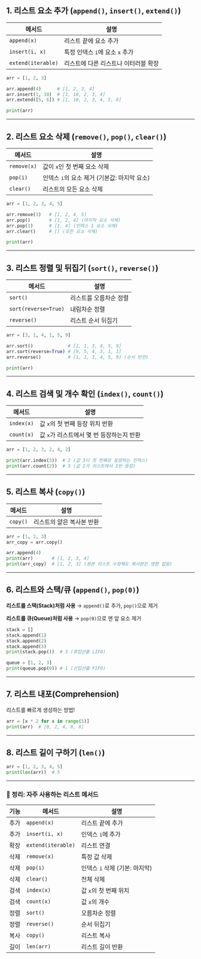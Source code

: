 ## **1. 리스트 요소 추가 (`append()`, `insert()`, `extend()`)**

| 메서드 | 설명 |
| --- | --- |
| `append(x)` | 리스트 끝에 요소 추가 |
| `insert(i, x)` | 특정 인덱스 `i`에 요소 `x` 추가 |
| `extend(iterable)` | 리스트에 다른 리스트나 이터러블 확장 |

```python
arr = [1, 2, 3]

arr.append(4)      # [1, 2, 3, 4]
arr.insert(1, 10)  # [1, 10, 2, 3, 4]
arr.extend([5, 6]) # [1, 10, 2, 3, 4, 5, 6]

print(arr)
```

---

## **2. 리스트 요소 삭제 (`remove()`, `pop()`, `clear()`)**

| 메서드 | 설명 |
| --- | --- |
| `remove(x)` | 값이 `x`인 첫 번째 요소 삭제 |
| `pop(i)` | 인덱스 `i`의 요소 제거 (기본값: 마지막 요소) |
| `clear()` | 리스트의 모든 요소 삭제 |

```python
arr = [1, 2, 3, 4, 5]

arr.remove(3)   # [1, 2, 4, 5]
arr.pop()       # [1, 2, 4] (마지막 요소 삭제)
arr.pop(1)      # [1, 4] (인덱스 1 요소 삭제)
arr.clear()     # [] (모든 요소 삭제)

print(arr)

```

---

## **3. 리스트 정렬 및 뒤집기 (`sort()`, `reverse()`)**

| 메서드 | 설명 |
| --- | --- |
| `sort()` | 리스트를 오름차순 정렬 |
| `sort(reverse=True)` | 내림차순 정렬 |
| `reverse()` | 리스트 순서 뒤집기 |

```python
arr = [3, 1, 4, 1, 5, 9]

arr.sort()             # [1, 1, 3, 4, 5, 9]
arr.sort(reverse=True) # [9, 5, 4, 3, 1, 1]
arr.reverse()          # [1, 1, 3, 4, 5, 9] (순서 반전)

print(arr)

```

---

## **4. 리스트 검색 및 개수 확인 (`index()`, `count()`)**

| 메서드 | 설명 |
| --- | --- |
| `index(x)` | 값 `x`의 첫 번째 등장 위치 반환 |
| `count(x)` | 값 `x`가 리스트에서 몇 번 등장하는지 반환 |

```python
arr = [1, 2, 3, 2, 4, 2]

print(arr.index(3))  # 2 (값 3이 첫 번째로 등장하는 인덱스)
print(arr.count(2))  # 3 (값 2가 리스트에서 3번 등장)

```

---

## **5. 리스트 복사 (`copy()`)**

| 메서드 | 설명 |
| --- | --- |
| `copy()` | 리스트의 얕은 복사본 반환 |

```python
arr = [1, 2, 3]
arr_copy = arr.copy()

arr.append(4)
print(arr)       # [1, 2, 3, 4]
print(arr_copy)  # [1, 2, 3] (원본 리스트 수정해도 복사본은 영향 없음)

```

---

## **6. 리스트와 스택/큐 (`append()`, `pop(0)`)**

**리스트를 스택(Stack)처럼 사용** → `append()`로 추가, `pop()`으로 제거

**리스트를 큐(Queue)처럼 사용** → `pop(0)`으로 맨 앞 요소 제거

```python
stack = []
stack.append(1)
stack.append(2)
stack.append(3)
print(stack.pop())  # 3 (후입선출 LIFO)

queue = [1, 2, 3]
print(queue.pop(0)) # 1 (선입선출 FIFO)

```

---

## **7. 리스트 내포(Comprehension)**

리스트를 빠르게 생성하는 방법!

```python
arr = [x * 2 for x in range(5)]
print(arr)  # [0, 2, 4, 6, 8]

```

---

## **8. 리스트 길이 구하기 (`len()`)**

```python
arr = [1, 2, 3, 4, 5]
print(len(arr))  # 5

```

---

### **📌 정리: 자주 사용하는 리스트 메서드**

| 기능 | 메서드 | 설명 |
| --- | --- | --- |
| 추가 | `append(x)` | 리스트 끝에 추가 |
| 추가 | `insert(i, x)` | 인덱스 `i`에 추가 |
| 확장 | `extend(iterable)` | 리스트 연결 |
| 삭제 | `remove(x)` | 특정 값 삭제 |
| 삭제 | `pop(i)` | 인덱스 `i` 삭제 (기본: 마지막) |
| 삭제 | `clear()` | 전체 삭제 |
| 검색 | `index(x)` | 값 `x`의 첫 번째 위치 |
| 검색 | `count(x)` | 값 `x`의 개수 |
| 정렬 | `sort()` | 오름차순 정렬 |
| 정렬 | `reverse()` | 순서 뒤집기 |
| 복사 | `copy()` | 리스트 복사 |
| 길이 | `len(arr)` | 리스트 길이 반환 |